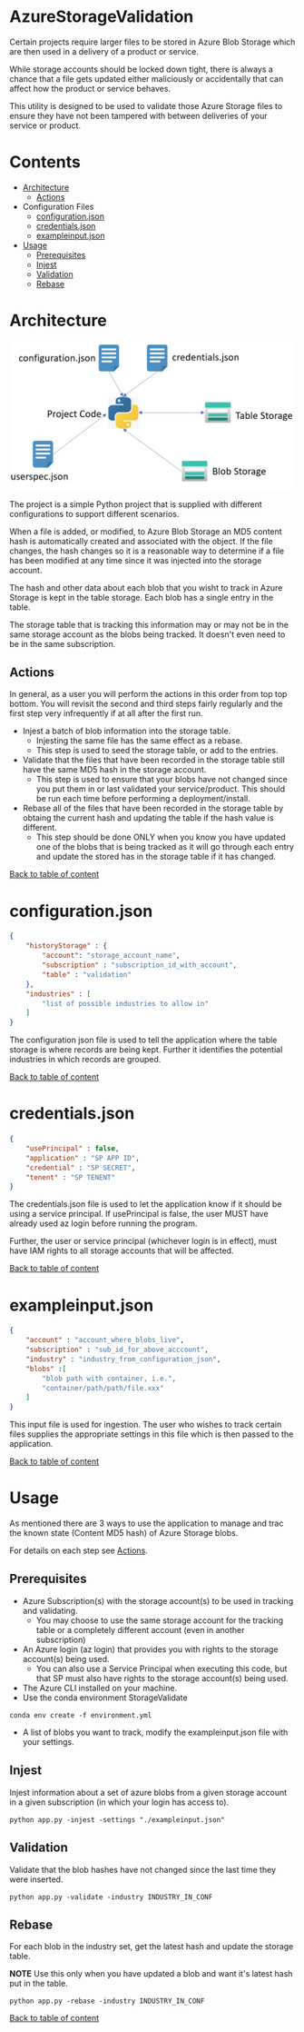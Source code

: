 # AzureStorageValidation

Certain projects require larger files to be stored in Azure Blob Storage which are then used in a delivery of a product or service. 

While storage accounts should be locked down tight, there is always a chance that a file gets updated either maliciously or accidentally that can affect how the product or service behaves. 

This utility is designed to be used to validate those Azure Storage files to ensure they have not been tampered with between deliveries of your service or product. 

# Contents
- [Architecture](#architecture)
    - [Actions](#actions)
- Configuration Files
    - [configuration.json](#configurationjson)
    - [credentials.json](#credentialsjson)
    - [exampleinput.json](exampleinputjson)
- [Usage](#usage)
    - [Prerequisites](#prerequisites)
    - [Injest](#injest)
    - [Validation](#validation)
    - [Rebase](#rebase)

# Architecture
![alt text](./images/architecture.jpg)

The project is a simple Python project that is supplied with different configurations to support different scenarios. 

When a file is added, or modified, to Azure Blob Storage an MD5 content hash is automatically created and associated with the object. If the file changes, the hash changes so it is a reasonable way to determine if a file has been modified at any time since it was injected into the storage account. 

The hash and other data about each blob that you wisht to track in Azure Storage is kept in the table storage. Each blob has a single entry in the table. 

The storage table that is tracking this information may or may not be in the same storage account as the blobs being tracked. It doesn't even need to be in the same subscription.  


## Actions

In general, as a user you will perform the actions in this order from top top bottom. You will revisit the second and third steps fairly regularly and the first step very infrequently if at all after the first run. 

- Injest a batch of blob information into the storage table. 
    - Injesting the same file has the same effect as a rebase.
    - This step is used to seed the storage table, or add to the entries. 
- Validate that the files that have been recorded in the storage table still have the same MD5 hash in the storage account.
    - This step is used to ensure that your blobs have not changed since you put them in or last validated your service/product. This should be run each time before performing a deployment/install. 
- Rebase all of the files that have been recorded in the storage table by obtaing the current hash and updating the table if the hash value is different. 
    - This step should be done ONLY when you know you have updated one of the blobs that is being tracked as it will go through each entry and update the stored has in the storage table if it has changed. 

[Back to table of content](#contents)


# configuration.json
```json
{
    "historyStorage" : {
        "account": "storage_account_name",
        "subscription" : "subscription_id_with_account",
        "table" : "validation"
    },
    "industries" : [
        "list of possible industries to allow in"
    ]
}
```
The configuration json file is used to tell the application where the table storage is where records are being kept. Further it identifies the potential industries in which records are grouped.

[Back to table of content](#contents)

# credentials.json
```json
{
    "usePrincipal" : false,
    "application" : "SP APP ID",
    "credential" : "SP SECRET",
    "tenent" : "SP TENENT"
}
```
The credentials.json file is used to let the application know if it should be using a service principal. If usePrincipal is false, the user MUST have already used az login before running the program. 

Further, the user or service principal (whichever login is in effect), must have IAM rights to all storage accounts that will be affected.

[Back to table of content](#contents)

# exampleinput.json
```json
{
    "account" : "account_where_blobs_live",
    "subscription" : "sub_id_for_above_acccount",
    "industry" : "industry_from_configuration_json",
    "blobs" :[
        "blob path with container, i.e.",
        "container/path/path/file.xxx"
    ]
}
```
This input file is used for ingestion. The user who wishes to track certain files supplies the appropriate settings in this file which is then passed to the application. 

[Back to table of content](#contents)

# Usage
As mentioned there are 3 ways to use the application to manage and trac the known state (Content MD5 hash) of Azure Storage blobs. 

For details on each step see [Actions](#actions).

## Prerequisites

- Azure Subscription(s) with the storage account(s) to be used in tracking and validating. 
    - You may choose to use the same storage account for the tracking table or a completely different account (even in another subscription)
- An Azure login (az login) that provides you with rights to the storage account(s) being used.
    - You can also use a Service Principal when executing this code, but that SP must also have rights to the storage account(s) being used.
- The Azure CLI installed on your machine.
- Use the conda environment StorageValidate
```
conda env create -f environment.yml
```
- A list of blobs you want to track, modify the exampleinput.json file with your settings. 

## Injest
Injest information about a set of azure blobs from a given storage account in a given subscription (in which your login has access to).

```
python app.py -injest -settings "./exampleinput.json"
```

## Validation
Validate that the blob hashes have not changed since the last time they were inserted. 

```
python app.py -validate -industry INDUSTRY_IN_CONF
```

## Rebase
For each blob in the industry set, get the latest hash and update the storage table. 

<b>NOTE</b> Use this only when you have updated a blob and want it's latest hash put in the table. 

```
python app.py -rebase -industry INDUSTRY_IN_CONF
```
[Back to table of content](#contents)

